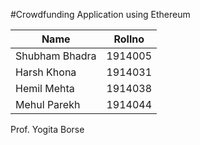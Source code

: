 #Crowdfunding Application using Ethereum


| Name           | Rollno  |
|----------------|---------|
| Shubham Bhadra | 1914005 |
| Harsh Khona    | 1914031 |
| Hemil Mehta    | 1914038 |
| Mehul Parekh   | 1914044 |

Prof. Yogita Borse
